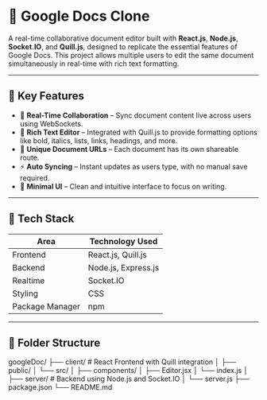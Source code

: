 # 📝 Google Docs Clone

A real-time collaborative document editor built with **React.js**, **Node.js**, **Socket.IO**, and **Quill.js**, designed to replicate the essential features of Google Docs. This project allows multiple users to edit the same document simultaneously in real-time with rich text formatting.

---

## 📌 Key Features

- 🔄 **Real-Time Collaboration** – Sync document content live across users using WebSockets.
- 🎨 **Rich Text Editor** – Integrated with Quill.js to provide formatting options like bold, italics, lists, links, headings, and more.
- 🔗 **Unique Document URLs** – Each document has its own shareable route.
- ⚡ **Auto Syncing** – Instant updates as users type, with no manual save required.
- 🧠 **Minimal UI** – Clean and intuitive interface to focus on writing.

---

## 🔧 Tech Stack

| Area        | Technology Used         |
|-------------|-------------------------|
| Frontend    | React.js, Quill.js      |
| Backend     | Node.js, Express.js     |
| Realtime    | Socket.IO               |
| Styling     | CSS                     |
| Package Manager | npm                |

---

## 📁 Folder Structure

googleDoc/
├── client/ # React Frontend with Quill integration
│ ├── public/
│ └── src/
│ ├── components/
│ ├── Editor.jsx
│ └── index.js
│
├── server/ # Backend using Node.js and Socket.IO
│ └── server.js
├── package.json
└── README.md
